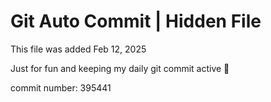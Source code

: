 # Git Auto Commit | Hidden File

This file was added Feb 12, 2025

Just for fun and keeping my daily git commit active 🤪

commit number: 395441
